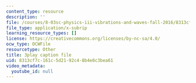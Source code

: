 ```yaml
---
content_type: resource
description: ''
file: /courses/8-03sc-physics-iii-vibrations-and-waves-fall-2016/8313cf7c161c5d2192c48b4e0c3bea61_cektQp7QQhk.vtt
file_type: application/x-subrip
learning_resource_types: []
license: https://creativecommons.org/licenses/by-nc-sa/4.0/
ocw_type: OCWFile
resourcetype: Other
title: 3play caption file
uid: 8313cf7c-161c-5d21-92c4-8b4e0c3bea61
video_metadata:
  youtube_id: null
---
```

